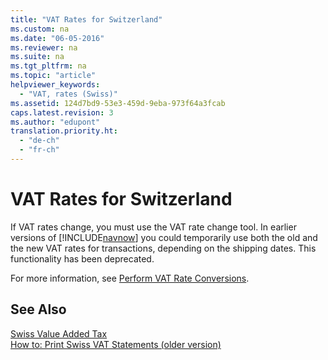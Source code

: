 ```yaml
---
title: "VAT Rates for Switzerland"
ms.custom: na
ms.date: "06-05-2016"
ms.reviewer: na
ms.suite: na
ms.tgt_pltfrm: na
ms.topic: "article"
helpviewer_keywords: 
  - "VAT, rates (Swiss)"
ms.assetid: 124d7bd9-53e3-459d-9eba-973f64a3fcab
caps.latest.revision: 3
ms.author: "edupont"
translation.priority.ht: 
  - "de-ch"
  - "fr-ch"
---
```

# VAT Rates for Switzerland
If VAT rates change, you must use the VAT rate change tool. In earlier versions of [!INCLUDE[navnow](../../ApplicationDesign/includes/navnow_md.md)] you could temporarily use both the old and the new VAT rates for transactions, depending on the shipping dates. This functionality has been deprecated.  
  
 For more information, see [Perform VAT Rate Conversions](../../Finance/perform-vat-rate-conversions.md).  
  
## See Also  
 [Swiss Value Added Tax](../../LocalFunctionalityForMicrosoftDynamicsNav2016/Switzerland/swiss-value-added-tax.md)   
 [How to: Print Swiss VAT Statements \(older version\)](../../LocalFunctionalityForMicrosoftDynamicsNav2016/Switzerland/how-to-print-swiss-vat-statements-older-version-.md)